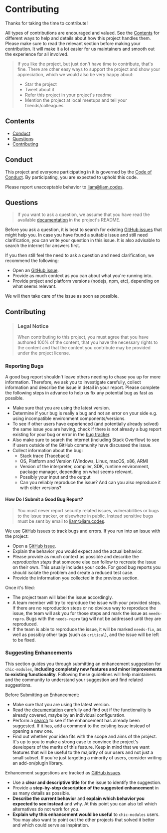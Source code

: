 # Contributing

Thanks for taking the time to contribute!

All types of contributions are encouraged and valued. See the [Contents](#contents) for different ways to help and details about how this project handles them. Please make sure to read the relevant section before making your contribution. It will make it a lot easier for us maintainers and smooth out the experience for all involved.

> If you like the project, but just don't have time to contribute, that's fine. There are other easy ways to support the project and show your appreciation, which we would also be very happy about:
>
> - Star the project
> - Tweet about it
> - Refer this project in your project's readme
> - Mention the project at local meetups and tell your friends/colleagues

## Contents

- [Conduct](#conduct)
- [Questions](#questions)
- [Contributing](#contributing)

## Conduct

This project and everyone participating in it is governed by the [Code of Conduct](https://github.com/eels/chic-modules/blob/main/.github/CODE_OF_CONDUCT.md). By participating, you are expected to uphold this code.

Please report unacceptable behavior to <liam@liam.codes>.

## Questions

> If you want to ask a question, we assume that you have read the available [documentation](https://github.com/eels/chic-modules#readme) in the project's README.

Before you ask a question, it is best to search for existing [GitHub issues](https://github.com/eels/chic-modules/issues) that might help you. In case you have found a suitable issue and still need clarification, you can write your question in this issue. It is also advisable to search the internet for answers first.

If you then still feel the need to ask a question and need clarification, we recommend the following:

- Open an [GitHub issue](https://github.com/eels/chic-modules/issues/new).
- Provide as much context as you can about what you're running into.
- Provide project and platform versions (nodejs, npm, etc), depending on what seems relevant.

We will then take care of the issue as soon as possible.

## Contributing

> ### Legal Notice
>
> When contributing to this project, you must agree that you have authored 100% of the content, that you have the necessary rights to the content and that the content you contribute may be provided under the project license.

### Reporting Bugs

A good bug report shouldn't leave others needing to chase you up for more information. Therefore, we ask you to investigate carefully, collect information and describe the issue in detail in your report. Please complete the following steps in advance to help us fix any potential bug as fast as possible.

- Make sure that you are using the latest version.
- Determine if your bug is really a bug and not an error on your side e.g. using incompatible environment components/versions.
- To see if other users have experienced (and potentially already solved) the same issue you are having, check if there is not already a bug report existing for your bug or error in the [bug tracker](https://github.com/eels/chic-modules/issues?q=label%3Abug).
- Also make sure to search the internet (including Stack Overflow) to see if users outside of the GitHub community have discussed the issue.
- Collect information about the bug:
  - Stack trace (Traceback)
  - OS, Platform and Version (Windows, Linux, macOS, x86, ARM)
  - Version of the interpreter, compiler, SDK, runtime environment, package manager, depending on what seems relevant.
  - Possibly your input and the output
  - Can you reliably reproduce the issue? And can you also reproduce it with older versions?

#### How Do I Submit a Good Bug Report?

> You must never report security related issues, vulnerabilities or bugs to the issue tracker, or elsewhere in public. Instead sensitive bugs must be sent by email to <liam@liam.codes>.

We use GitHub issues to track bugs and errors. If you run into an issue with the project:

- Open a [GitHub issue](https://github.com/eels/chic-modules/issues/new).
- Explain the behavior you would expect and the actual behavior.
- Please provide as much context as possible and describe the *reproduction steps* that someone else can follow to recreate the issue on their own. This usually includes your code. For good bug reports you should isolate the problem and create a reduced test case.
- Provide the information you collected in the previous section.

Once it's filed:

- The project team will label the issue accordingly.
- A team member will try to reproduce the issue with your provided steps. If there are no reproduction steps or no obvious way to reproduce the issue, the team will ask you for those steps and mark the issue as `needs-repro`. Bugs with the `needs-repro` tag will not be addressed until they are reproduced.
- If the team is able to reproduce the issue, it will be marked `needs-fix`, as well as possibly other tags (such as `critical`), and the issue will be left to be fixed.

### Suggesting Enhancements

This section guides you through submitting an enhancement suggestion for `chic-modules`, **including completely new features and minor improvements to existing functionality**. Following these guidelines will help maintainers and the community to understand your suggestion and find related suggestions.

Before Submitting an Enhancement:

- Make sure that you are using the latest version.
- Read the [documentation](https://github.com/eels/chic-modules#readme) carefully and find out if the functionality is already covered, maybe by an individual configuration.
- Perform a [search](https://github.com/eels/chic-modules/issues) to see if the enhancement has already been suggested. If it has, add a comment to the existing issue instead of opening a new one.
- Find out whether your idea fits with the scope and aims of the project. It's up to you to make a strong case to convince the project's developers of the merits of this feature. Keep in mind that we want features that will be useful to the majority of our users and not just a small subset. If you're just targeting a minority of users, consider writing an add-on/plugin library.

Enhancement suggestions are tracked as [GitHub issues](https://github.com/eels/chic-modules/issues).

- Use a **clear and descriptive title** for the issue to identify the suggestion.
- Provide a **step-by-step description of the suggested enhancement** in as many details as possible.
- **Describe the current behavior** and **explain which behavior you expected to see instead** and why. At this point you can also tell which alternatives do not work for you.
- **Explain why this enhancement would be useful** to `chic-modules` users. You may also want to point out the other projects that solved it better and which could serve as inspiration.

